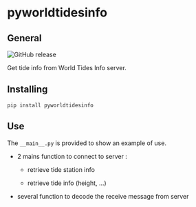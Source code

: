 # pyworldtidesinfo
## General
![GitHub release](https://img.shields.io/github/release/jugla/pyWolrdtidesinfo)

Get tide info from World Tides Info server.

## Installing
```
pip install pyworldtidesinfo
```

## Use
The `__main__.py` is provided to show an example of use.

- 2 mains function to connect to server :

  - retrieve tide station info

  - retrieve tide info (height, ...)

- several function to decode the receive message from server



